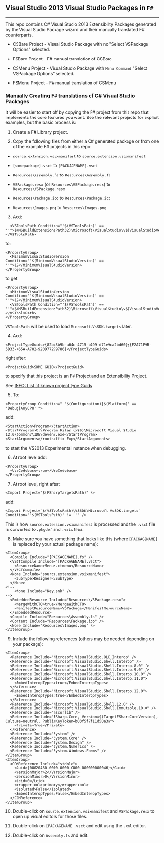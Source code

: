 ## Visual Studio 2013 Visual Studio Packages in `F#`
---

This repo contains C# Visual Studio 2013 Extensibility Packages generated
by the Visual Studio Package wizard and their manually translated F#
counterparts.

* CSBare Project - Visual Studio Package with no "Select VSPackage Options"
  selected.

* FSBare Project - F# manual translation of CSBare

* CSMenu Project - Visual Studio Package with `Menu Command` "Select
  VSPackage Options" selected.

* FSMenu Project - F# manual translation of CSMenu

### Manually Creating F# translations of C# Visual Studio Packages

It will be easier to start off by copying the F# project from this repo
that implements the core features you want. See the relevant projects for
explicit examples, but the basic process is:

1. Create a F# Library project.

2. Copy the following files from either a C# generated package or from one of
   the example F# projects in this repo:

* `source.extension.vsixmanifest` to `source.extension.vsixmanifest`

* `[somepackage].vsct` to `[PACKAGENAME].vsct`

* `Resources\Assembly.fs` to `Resources\Assembly.fs`

* `VSPackage.resx` (or `Resources\VSPackage.resx`) to `Resources\VSPackage.resx`

* `Resources\Package.ico` to `Resources\Package.ico`

* `Resources\Images.png` to `Resources\Images.png`

3. Add:
```
  <VSToolsPath Condition="'$(VSToolsPath)' ==
''">$(MSBuildExtensionsPath32)\Microsoft\VisualStudio\v$(VisualStudioVersion)</VSToolsPath>
```
   to:
```
<PropertyGroup>
  <MinimumVisualStudioVersion Condition="'$(MinimumVisualStudioVersion)' == ''">12</MinimumVisualStudioVersion>
</PropertyGroup>
```
   to get:
```
<PropertyGroup>
  <MinimumVisualStudioVersion Condition="'$(MinimumVisualStudioVersion)' == ''">12</MinimumVisualStudioVersion>
  <VSToolsPath Condition="'$(VSToolsPath)' == ''">$(MSBuildExtensionsPath32)\Microsoft\VisualStudio\v$(VisualStudioVersion)</VSToolsPath>
</PropertyGroup>
```
   `VSToolsPath` will be used to load `Microsoft.VsSDK.targets` later.

4. Add:
```
<ProjectTypeGuids>{82b43b9b-a64c-4715-b499-d71e9ca2bd60};{F2A71F9B-5D33-465A-A702-920D77279786}</ProjectTypeGuids>
```
   right after:
```
<ProjectGuid>SOME GUID</ProjectGuid>
```
   to specify that this project is an F# Project and an Extensibility Project.

   See
   [INFO: List of known project type Guids](http://www.mztools.com/articles/2008/mz2008017.aspx)

5. To:
```
<PropertyGroup Condition=" '$(Configuration)|$(Platform)' == 'Debug|AnyCPU' ">
```
   add:
```
<StartAction>Program</StartAction>
<StartProgram>C:\Program Files (x86)\Microsoft Visual Studio 12.0\Common7\IDE\devenv.exe</StartProgram>
<StartArguments>/rootsuffix Exp</StartArguments>
```
   to start the VS2013 Experimental instance when debugging.

6. At root level add:
```
<PropertyGroup>
  <UseCodebase>true</UseCodebase>
</PropertyGroup>
```
7. At root level, right after:

```
<Import Project="$(FSharpTargetsPath)" />
```
   add:
```
<Import Project="$(VSToolsPath)\VSSDK\Microsoft.VsSDK.targets" Condition="'$(VSToolsPath)' != ''" />
```
   This is how `source.extension.vsixmanifest` is processed and the `.vsct`
   file is converted to `.pkgdef` and `.vsix` files.

8. Make sure you have something that looks like this (where `[PACKAGENAME]`
   is replaced by your actual package name):
```
<ItemGroup>
  <Compile Include="[PACKAGENAME].fs" />
  <VSCTCompile Include="[PACKAGENAME].vsct">
    <ResourceName>Menus.ctmenu</ResourceName>
  </VSCTCompile>
  <None Include="source.extension.vsixmanifest">
    <SubType>Designer</SubType>
  </None>
<!--
    <None Include="Key.snk" />
-->
  <EmbeddedResource Include="Resources\VSPackage.resx">
    <MergeWithCTO>true</MergeWithCTO>
    <ManifestResourceName>VSPackage</ManifestResourceName>
  </EmbeddedResource>
  <Compile Include="Resources\Assembly.fs" />
  <Content Include="Resources\Package.ico" />
  <None Include="Resources\Images.png" />
</ItemGroup>
```

9. Include the following references (others may be needed depending on your
    package):
```
<ItemGroup>
  <Reference Include="Microsoft.VisualStudio.OLE.Interop" />
  <Reference Include="Microsoft.VisualStudio.Shell.Interop" />
  <Reference Include="Microsoft.VisualStudio.Shell.Interop.8.0" />
  <Reference Include="Microsoft.VisualStudio.Shell.Interop.9.0" />
  <Reference Include="Microsoft.VisualStudio.Shell.Interop.10.0" />
  <Reference Include="Microsoft.VisualStudio.Shell.Interop.11.0">
    <EmbedInteropTypes>true</EmbedInteropTypes>
  </Reference>
  <Reference Include="Microsoft.VisualStudio.Shell.Interop.12.0">
    <EmbedInteropTypes>true</EmbedInteropTypes>
  </Reference>
  <Reference Include="Microsoft.VisualStudio.Shell.12.0" />
  <Reference Include="Microsoft.VisualStudio.Shell.Immutable.10.0" />
  <Reference Include="mscorlib" />
  <Reference Include="FSharp.Core, Version=$(TargetFSharpCoreVersion), Culture=neutral, PublicKeyToken=b03f5f7f11d50a3a">
    <Private>True</Private>
  </Reference>
  <Reference Include="System" />
  <Reference Include="System.Core" />
  <Reference Include="System.Design" />
  <Reference Include="System.Numerics" />
  <Reference Include="System.Windows.Forms" />
</ItemGroup>
<ItemGroup>
  <COMReference Include="stdole">
    <Guid>{00020430-0000-0000-C000-000000000046}</Guid>
    <VersionMajor>2</VersionMajor>
    <VersionMinor>0</VersionMinor>
    <Lcid>0</Lcid>
    <WrapperTool>primary</WrapperTool>
    <Isolated>False</Isolated>
    <EmbedInteropTypes>False</EmbedInteropTypes>
  </COMReference>
</ItemGroup>
```

10. Double-click on `source.extension.vsixmanifest` and  `VSPackage.resx`
    to open up visual editors for those files.

11. Double-click on `[PACKAGENAME].vsct` and edit using the `.xml` editor.

12. Double-click on `Assembly.fs` and edit.

<!--
   Local Variables:
   coding: utf-8
   mode: markdown
   mode: auto-fill
   indent-tabs-mode: nil
   sentence-end-double-space: t
   fill-column: 75
   standard-indent: 3
   tab-stop-list: (3 6 9 12 15 18 21 24 27 30 33 36 39 42 45 48 51 54 57 60)
   End:
-->

